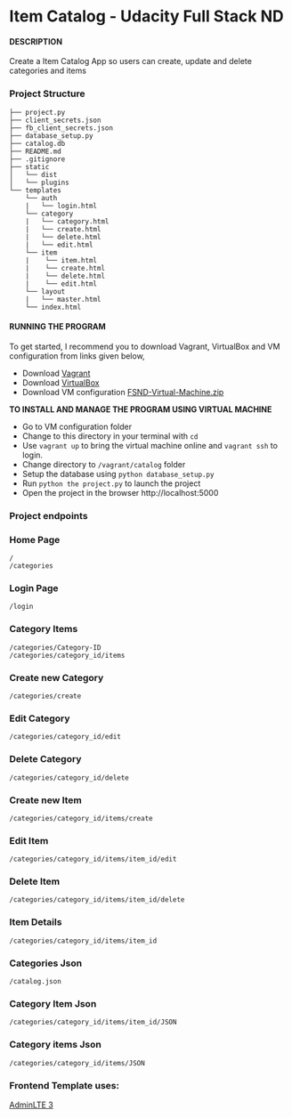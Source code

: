 # Item Catalog - Udacity  Full Stack ND

#### DESCRIPTION
Create a Item Catalog App so users can create, update and delete categories and items

### Project Structure
```
├── project.py
├── client_secrets.json
├── fb_client_secrets.json
├── database_setup.py
├── catalog.db
├── README.md
├── .gitignore
├── static
│   └── dist
│   └── plugins
└── templates
    └── auth
    |   └── login.html
    └── category
    |   └── category.html
    |   └── create.html
    |   └── delete.html
    |   └── edit.html
    └── item
    |    └── item.html
    |    └── create.html
    |    └── delete.html
    |    └── edit.html
    └── layout
    |   └── master.html
    └── index.html
```


#### RUNNING THE PROGRAM
To get started, I recommend you to download Vagrant, VirtualBox and VM configuration from links given below, 
* Download [Vagrant](https://www.vagrantup.com/) 
* Download [VirtualBox](https://virtualbox.org/wiki/Downloads)
* Download VM configuration [FSND-Virtual-Machine.zip](https://s3.amazonaws.com/video.udacity-data.com/topher/2018/April/5acfbfa3_fsnd-virtual-machine/fsnd-virtual-machine.zip)

**TO INSTALL AND MANAGE THE PROGRAM USING VIRTUAL MACHINE**
* Go to VM configuration folder
* Change to this directory in your terminal with `cd`
* Use `vagrant up` to bring the virtual machine online and `vagrant ssh` to login.
* Change directory to `/vagrant/catalog` folder
* Setup the database using `python database_setup.py`
* Run `python the project.py` to launch the project
* Open the project in the browser http://localhost:5000

### Project endpoints

### Home Page
`/`
 <br>
`/categories`
### Login Page
`/login`
### Category Items
`/categories/Category-ID` 
 <br>
`/categories/category_id/items`
### Create new Category
`/categories/create`
### Edit Category
`/categories/category_id/edit`
### Delete Category
`/categories/category_id/delete`
### Create new Item
`/categories/category_id/items/create`
### Edit Item
`/categories/category_id/items/item_id/edit`
### Delete Item
`/categories/category_id/items/item_id/delete`
### Item Details
`/categories/category_id/items/item_id`
### Categories Json
`/catalog.json`
### Category Item Json
`/categories/category_id/items/item_id/JSON`
### Category items Json
`/categories/category_id/items/JSON`
### Frontend Template uses:
[AdminLTE 3](https://adminlte.io/themes/dev/AdminLTE/index.html)
